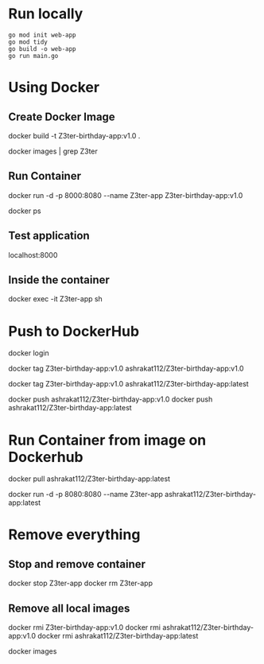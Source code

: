 # Run locally

```
go mod init web-app
go mod tidy
go build -o web-app
go run main.go
```

# Using Docker

## Create Docker Image

docker build -t Z3ter-birthday-app:v1.0 .

docker images | grep Z3ter

## Run Container

docker run -d -p 8000:8080 --name Z3ter-app Z3ter-birthday-app:v1.0

docker ps

## Test application

localhost:8000

## Inside the container

docker exec -it Z3ter-app sh

# Push to DockerHub

docker login

docker tag Z3ter-birthday-app:v1.0 ashrakat112/Z3ter-birthday-app:v1.0

docker tag Z3ter-birthday-app:v1.0 ashrakat112/Z3ter-birthday-app:latest

docker push ashrakat112/Z3ter-birthday-app:v1.0
docker push ashrakat112/Z3ter-birthday-app:latest

# Run Container from image on Dockerhub

docker pull ashrakat112/Z3ter-birthday-app:latest

docker run -d -p 8080:8080 --name Z3ter-app ashrakat112/Z3ter-birthday-app:latest

# Remove everything

## Stop and remove container

docker stop Z3ter-app
docker rm Z3ter-app

## Remove all local images

docker rmi Z3ter-birthday-app:v1.0
docker rmi ashrakat112/Z3ter-birthday-app:v1.0
docker rmi ashrakat112/Z3ter-birthday-app:latest

docker images
